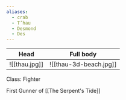 ```yaml
---
aliases:
  - crab
  - T’hau
  - Desmond
  - Des
---
```


| Head          | Full body              |
| ------------- | ---------------------- |
| ![[thau.jpg]] | ![[thau-3d-beach.jpg]] |

Class: Fighter

First Gunner of [[The Serpent's Tide]]